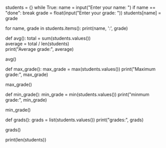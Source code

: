 students = {}
while True:
    name = input("Enter your name: ")
    if name == "done":
        break
    grade = float(input("Enter your grade: "))
    students[name] = grade

for name, grade in students.items():
    print(name, ':', grade)


def avg():
    total = sum(students.values())  
    average = total / len(students)  
    print("Average grade:", average)

avg()

def max_grade():
    max_grade = max(students.values()) 
    print("Maximum grade:", max_grade)
    
max_grade()


def min_grade():
    min_grade = min(students.values()) 
    print("minmum grade:", min_grade)
    
min_grade()

def grads():
    grads = list(students.values())
    print("grades:", grads)
    
grads()

print(len(students))
